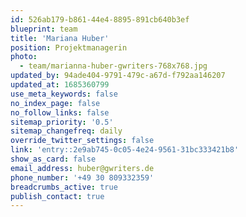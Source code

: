 ```yaml
---
id: 526ab179-b861-44e4-8895-891cb640b3ef
blueprint: team
title: 'Mariana Huber'
position: Projektmanagerin
photo:
  - team/marianna-huber-gwriters-768x768.jpg
updated_by: 94ade404-9791-479c-a67d-f792aa146207
updated_at: 1685360799
use_meta_keywords: false
no_index_page: false
no_follow_links: false
sitemap_priority: '0.5'
sitemap_changefreq: daily
override_twitter_settings: false
link: 'entry::2e9ab745-0c05-4e24-9561-31bc333421b8'
show_as_card: false
email_address: huber@gwriters.de
phone_number: '+49 30 809332359'
breadcrumbs_active: true
publish_contact: true
---
```

